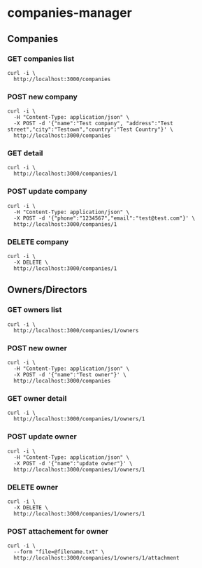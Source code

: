 companies-manager
=================

## Companies

### GET companies list
```
curl -i \
  http://localhost:3000/companies
```

### POST new company
``` 
curl -i \
  -H "Content-Type: application/json" \
  -X POST -d '{"name":"Test company", "address":"Test street","city":"Testown","country":"Test Country"}' \
  http://localhost:3000/companies
```

### GET detail
```
curl -i \
  http://localhost:3000/companies/1
```

### POST update company
```
curl -i \
  -H "Content-Type: application/json" \
  -X POST -d '{"phone":"1234567","email":"test@test.com"}' \
  http://localhost:3000/companies/1
```

### DELETE company
```
curl -i \
  -X DELETE \
  http://localhost:3000/companies/1
```

## Owners/Directors

### GET owners list
```
curl -i \
  http://localhost:3000/companies/1/owners
```

### POST new owner
``` 
curl -i \
  -H "Content-Type: application/json" \
  -X POST -d '{"name":"Test owner"}' \
  http://localhost:3000/companies
```

### GET owner detail
```
curl -i \
  http://localhost:3000/companies/1/owners/1
```

### POST update owner
```
curl -i \
  -H "Content-Type: application/json" \
  -X POST -d '{"name":"update owner"}' \
  http://localhost:3000/companies/1/owners/1
```

### DELETE owner
```
curl -i \
  -X DELETE \
  http://localhost:3000/companies/1/owners/1
```

### POST attachement for owner
```
curl -i \
  --form "file=@filename.txt" \
  http://localhost:3000/companies/1/owners/1/attachment
```
